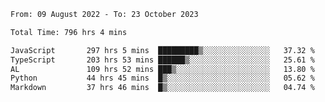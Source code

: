 
<!--START_SECTION:waka-->

```txt
From: 09 August 2022 - To: 23 October 2023

Total Time: 796 hrs 4 mins

JavaScript       297 hrs 5 mins  █████████▒░░░░░░░░░░░░░░░   37.32 %
TypeScript       203 hrs 53 mins ██████▒░░░░░░░░░░░░░░░░░░   25.61 %
AL               109 hrs 52 mins ███▒░░░░░░░░░░░░░░░░░░░░░   13.80 %
Python           44 hrs 45 mins  █▒░░░░░░░░░░░░░░░░░░░░░░░   05.62 %
Markdown         37 hrs 46 mins  █▒░░░░░░░░░░░░░░░░░░░░░░░   04.74 %
```

<!--END_SECTION:waka-->











